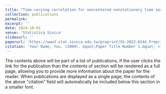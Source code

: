 ```yaml
---
title: "Time-varying correlation for noncentered nonstationary time series: simultaneous inference and visualization."
collection: publications
permalink: 
excerpt: ''
date: 2024-10-01
venue: 'Statistica Sinica'
slidesurl: ''
paperurl: 'https://www3.stat.sinica.edu.tw/preprint/SS-2022-0244_Preprint.pdf'
citation: 'Your Name, You. (2009). &quot;Paper Title Number 1.&quot; <i>Journal 1</i>. 1(1).'
---
```


The contents above will be part of a list of publications, if the user clicks the link for the publication than the contents of section will be rendered as a full page, allowing you to provide more information about the paper for the reader. When publications are displayed as a single page, the contents of the above "citation" field will automatically be included below this section in a smaller font.
